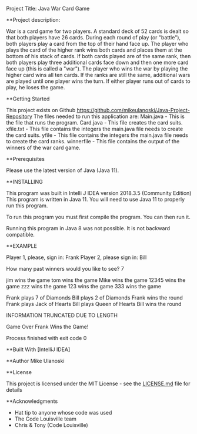 Project Title:
Java War Card Game

**Project description:

War is a card game for two players. A standard deck of 52 cards is dealt so that both players have 26 cards. During
each round of play (or "battle"), both players play a card from the top of their hand face up. The player who plays
the card of the higher rank wins both cards and places them at the bottom of his stack of cards. If both cards played
are of the same rank, then both players play three additional cards face down and then one more card face up (this is
called a "war"). The player who wins the war by playing the higher card wins all ten cards. If the ranks are still the
same, additional wars are played until one player wins the turn. If either player runs out of cards to play, he loses
the game.


**Getting Started

This project exists on Github
https://github.com/mikeulanoski/Java-Project-Repository
The files needed to run this application are:
Main.java - This is the file that runs the program.
Card.java - This file creates the card suits.
xfile.txt - This file contains the integers the main.java file needs to create the card suits.
yfile - This file contains the integers the main.java file needs to create the card ranks.
winnerfile - This file contains the output of the winners of the war card game.


**Prerequisites

Please use the latest version of Java (Java 11).

**INSTALLING

This program was built in Intelli J IDEA version 2018.3.5 (Community Edition)
This program is written in Java 11. You will need to use Java 11 to properly run this program.

To run this program you must first compile the program. You can then run it.

Running this program in Java 8 was not possible. It is not backward compatible.


**EXAMPLE

Player 1, please, sign in: Frank
Player 2, please sign in: Bill

How many past winners would you like to see?
7

jim wins the game
tom wins the game
Mike wins the game
12345 wins the game
zzz wins the game
123 wins the game
333 wins the game

Frank plays 7 of Diamonds
Bill plays 2 of Diamonds
Frank wins the round
Frank plays Jack of Hearts
Bill plays Queen of Hearts
Bill wins the round

INFORMATION TRUNCATED DUE TO LENGTH

Game Over
Frank Wins the Game!

Process finished with exit code 0

**Built With
[IntelliJ IDEA]

**Author
Mike Ulanoski

**License

This project is licensed under the MIT License - see the [LICENSE.md](LICENSE.md) file for details

**Acknowledgments

* Hat tip to anyone whose code was used
* The Code Louisville team
* Chris & Tony (Code Louisville)
